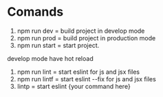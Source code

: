 # Comands
1. npm run dev = build project in develop mode
2. npm run prod = build project in production mode
3. npm run start = start project.

develop mode have hot reload

1. npm run lint = start eslint for js and jsx files
2. npm run lintf = start eslint --fix for js and jsx files
3. lintp = start eslint {your command here}